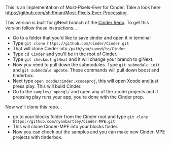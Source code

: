 This is an implementation of Most-Pixels-Ever for Cinder. Take a look here https://github.com/shiffman/Most-Pixels-Ever-Processing.

This version is built for glNext branch of the [Cinder Repo](https://github.com/cinder/Cinder/tree/glNext). To get this version follow these instructions...

- Go to a folder that you'd like to save cinder and open it in terminal
- Type `git clone https://github.com/cinder/Cinder.git`
- That will clone Cinder into `/path/you/saved/to/Cinder`
- Type `cd Cinder` and you'll be in the root of Cinder.
- Type `git checkout glNext` and it will change your branch to glNext.
- Now you need to pull down the submodules. Type `git submodule init` and `git submodule update`. These commands will pull down boost and tinderbox.
- Next type `open xcode/cinder.xcodeproj`, this will open Xcode and just press play. This will build Cinder.
- Go to the `samples/_opengl/` and open any of the xcode projects and if pressing play runs your app, you're done with the Cinder prep.

Now we'll clone this repo...

- go to your blocks folder from the Cinder root and type `git clone https://github.com/ryanbartley/Cinder-MPE.git`
- This will clone Cinder-MPE into your blocks folder. 
- Now you can check out the samples and you can make new Cinder-MPE projects with tinderbox.


